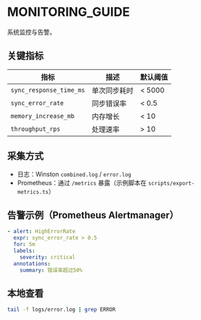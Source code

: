 # MONITORING_GUIDE

系统监控与告警。

## 关键指标
| 指标 | 描述 | 默认阈值 |
| ---- | ---- | ---- |
| `sync_response_time_ms` | 单次同步耗时 | < 5000 |
| `sync_error_rate` | 同步错误率 | < 0.5 |
| `memory_increase_mb` | 内存增长 | < 10 |
| `throughput_rps` | 处理速率 | > 10 |

## 采集方式
- 日志：Winston `combined.log` / `error.log`
- Prometheus：通过 `/metrics` 暴露（示例脚本在 `scripts/export-metrics.ts`）

## 告警示例（Prometheus Alertmanager）
```yaml
- alert: HighErrorRate
  expr: sync_error_rate > 0.5
  for: 5m
  labels:
    severity: critical
  annotations:
    summary: 错误率超过50%
```

## 本地查看
```bash
tail -f logs/error.log | grep ERROR
```
